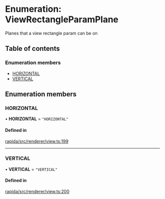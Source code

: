 # Enumeration: ViewRectangleParamPlane

Planes that a view rectangle param can be on

## Table of contents

### Enumeration members

- [HORIZONTAL](ViewRectangleParamPlane.md#horizontal)
- [VERTICAL](ViewRectangleParamPlane.md#vertical)

## Enumeration members

### HORIZONTAL

• **HORIZONTAL** = `"HORIZONTAL"`

#### Defined in

[rapida/src/renderer/view.ts:199](https://gitlab.com/rapidajs/rapida/-/blob/7269310/packages/rapida/src/renderer/view.ts#L199)

___

### VERTICAL

• **VERTICAL** = `"VERTICAL"`

#### Defined in

[rapida/src/renderer/view.ts:200](https://gitlab.com/rapidajs/rapida/-/blob/7269310/packages/rapida/src/renderer/view.ts#L200)
